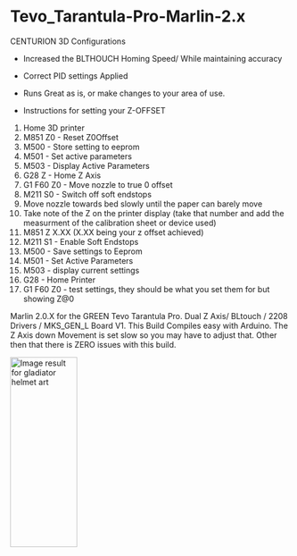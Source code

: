 # Tevo_Tarantula-Pro-Marlin-2.x 



CENTURION 3D Configurations

- Increased the BLTHOUCH Homing Speed/ While maintaining accuracy

- Correct PID settings Applied

- Runs Great as is, or make changes to your area of use.


- Instructions for setting your Z-OFFSET

1. Home 3D printer
2. M851 Z0 - Reset Z0Offset
3. M500 - Store setting to eeprom
4. M501 - Set active parameters
5. M503 - Display Active Parameters
6. G28 Z - Home Z Axis
7. G1 F60 Z0 - Move nozzle to true 0 offset
8. M211 S0 - Switch off soft endstops
9. Move nozzle towards bed slowly until the paper can barely move
10. Take note of the Z on the printer display (take that number and add the measurment of the calibration sheet or device used)
11. M851 Z X.XX (X.XX being your z offset achieved)
12. M211 S1 - Enable Soft Endstops
13. M500 - Save settings to Eeprom
14. M501 - Set Active Parameters
15. M503 - display current settings
16. G28 - Home Printer
17. G1 F60 Z0 - test settings, they should be what you set them for but showing Z@0

Marlin 2.0.X for the GREEN Tevo Tarantula Pro. Dual Z Axis/ BLtouch / 2208 Drivers / MKS_GEN_L Board V1. This Build Compiles easy with Arduino. The Z Axis down Movement is set slow so you may have to adjust that. Other then that there is ZERO issues with this build. 

<img class="rg_i Q4LuWd" data-src="https://encrypted-tbn0.gstatic.com/images?q=tbn:ANd9GcSugpycDw0s2usJlKQczXpqftzE5A-u0zfnFA&amp;usqp=CAU" data-lt="" jsname="Q4LuWd" alt="Image result for gladiator helmet art" src="https://encrypted-tbn0.gstatic.com/images?q=tbn:ANd9GcSugpycDw0s2usJlKQczXpqftzE5A-u0zfnFA&amp;usqp=CAU" width="120" height="340"><center>


